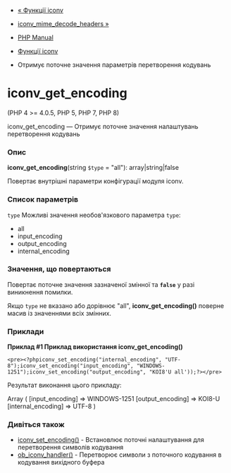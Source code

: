 - [« Функції iconv](ref.iconv.md)
- [iconv_mime_decode_headers »](function.iconv-mime-decode-headers.md)

- [PHP Manual](index.md)
- [Функції iconv](ref.iconv.md)
- Отримує поточне значення параметрів перетворення кодувань

# iconv_get_encoding

(PHP 4 \>= 4.0.5, PHP 5, PHP 7, PHP 8)

iconv_get_encoding — Отримує поточне значення налаштувань перетворення
кодувань

### Опис

**iconv_get_encoding**(string `$type` = "all"): array\|string\|false

Повертає внутрішні параметри конфігурації модуля iconv.

### Список параметрів

`type`
Можливі значення необов'язкового параметра `type`:

- all
- input_encoding
- output_encoding
- internal_encoding

### Значення, що повертаються

Повертає поточне значення зазначеної змінної та **`false`** у разі
виникнення помилки.

Якщо `type` не вказано або дорівнює "all", **iconv_get_encoding()** поверне
масив із значеннями всіх змінних.

### Приклади

**Приклад #1 Приклад використання **iconv_get_encoding()****

`<pre><?phpiconv_set_encoding("internal_encoding", "UTF-8");iconv_set_encoding("input_encoding", "WINDOWS-1251");iconv_set_encoding("output_encoding", "KOI8'U all'));?></pre>`

Результат виконання цього прикладу:

Array
(
[input_encoding] => WINDOWS-1251
[output_encoding] => KOI8-U
[internal_encoding] => UTF-8
)

### Дивіться також

- [iconv_set_encoding()](function.iconv-set-encoding.md) -
Встановлює поточні налаштування для перетворення символів
кодування
- [ob_iconv_handler()](function.ob-iconv-handler.md) - Перетворює
символи з поточного кодування в кодування вихідного буфера
